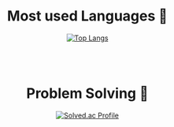 <div align=center><h1> Most used Languages 🔡</h1></div>
<div align=center>
  
[![Top Langs](https://github-readme-stats.vercel.app/api/top-langs/?username=wingunkh&layout=compact&hide=jupyter%20notebook)](https://github.com/anuraghazra/github-readme-stats)
</div>

<br><br>

<div align=center><h1> Problem Solving 🔎</h1></div>
<div align=center>
  
[![Solved.ac Profile](http://mazassumnida.wtf/api/v2/generate_badge?boj=busygunkh)](https://solved.ac/busygunkh/)
</div>
